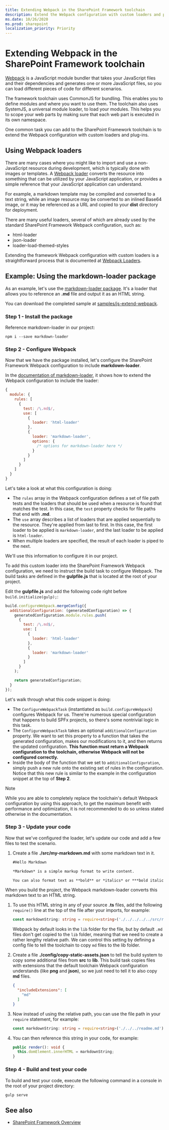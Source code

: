 ```yaml
---
title: Extending Webpack in the SharePoint Framework toolchain
description: Extend the Webpack configuration with custom loaders and plug-ins. Webpack is a JavaScript module bundler.
ms.date: 10/26/2020
ms.prod: sharepoint
localization_priority: Priority
---
```

# Extending Webpack in the SharePoint Framework toolchain

[Webpack](https://Webpack.js.org/) is a JavaScript module bundler that takes your JavaScript files and their dependencies and generates one or more JavaScript files, so you can load different pieces of code for different scenarios.

The framework toolchain uses CommonJS for bundling. This enables you to define modules and where you want to use them. The toolchain also uses SystemJS, a universal module loader, to load your modules. This helps you to scope your web parts by making sure that each web part is executed in its own namespace.

One common task you can add to the SharePoint Framework toolchain is to extend the Webpack configuration with custom loaders and plug-ins.

## Using Webpack loaders

There are many cases where you might like to import and use a non-JavaScript resource during development, which is typically done with images or templates. A [Webpack loader](https://webpack.js.org/loaders/) converts the resource into something that can be utilized by your JavaScript application, or provides a simple reference that your JavaScript application can understand.

For example, a markdown template may be compiled and converted to a text string, while an image resource may be converted to an inlined Base64 image, or it may be referenced as a URL and copied to your **dist** directory for deployment.

There are many useful loaders, several of which are already used by the standard SharePoint Framework Webpack configuration, such as:

- html-loader
- json-loader
- loader-load-themed-styles

Extending the framework Webpack configuration with custom loaders is a straightforward process that is documented at [Webpack Loaders](https://webpack.js.org/loaders/).

## Example: Using the markdown-loader package

As an example, let's use the [markdown-loader package](https://www.npmjs.com/package/markdown-loader).  It's a loader that allows you to reference an **.md** file and output it as an HTML string.

You can download the completed sample at [samples/js-extend-webpack](https://aka.ms/spfx-extend-Webpack-sample).

### Step 1 - Install the package

Reference markdown-loader in our project:

```console
npm i --save markdown-loader
```

### Step 2 - Configure Webpack

Now that we have the package installed, let's configure the SharePoint Framework Webpack configuration to include **markdown-loader**.

In the [documentation of markdown-loader](https://github.com/peerigon/markdown-loader), it shows how to extend the Webpack configuration to include the loader:

```javascript
{
  module: {
    rules: [
      {
        test: /\.md$/,
        use: [
          {
            loader: 'html-loader'
          },
          {
            loader: 'markdown-loader',
            options: {
              /* options for markdown-loader here */
            }
          }
        ]
      }
    ]
  }
}
```

Let's take a look at what this configuration is doing:

- The `rules` array in the Webpack configuration defines a set of file path tests and the loaders that should be used when a resource is found that matches the test. In this case, the `test` property checks for file paths that end with **.md**.
- The `use` array describes a list of loaders that are applied sequentially to the resource. They're applied from last to first. In this case, the first loader to be applied is `markdown-loader`, and the last loader to be applied is `html-loader`.
- When multiple loaders are specified, the result of each loader is piped to the next.

We'll use this information to configure it in our project.

To add this custom loader into the SharePoint Framework Webpack configuration, we need to instruct the build task to configure Webpack. The build tasks are defined in the **gulpfile.js** that is located at the root of your project.

Edit the **gulpfile.js** and add the following code right before `build.initialize(gulp);`:

```javascript
build.configureWebpack.mergeConfig({
  additionalConfiguration: (generatedConfiguration) => {
    generatedConfiguration.module.rules.push(
      {
        test: /\.md$/,
        use: [
          {
            loader: 'html-loader'
          },
          {
            loader: 'markdown-loader'
          }
        ]
      }
    );

    return generatedConfiguration;
  }
});
```

Let's walk through what this code snippet is doing:

- The `ConfigureWebpackTask` (instantiated as `build.configureWebpack`) configures Webpack for us. There're numerous special configuration that happens to build SPFx projects, so there's some nontrivial logic in this task.
- The `ConfigureWebpackTask` takes an optional `additionalConfiguration` property. We want to set this property to a function that takes the generated configuration, makes our modifications to it, and then returns the updated configuration. **This function must return a Webpack configuration to the toolchain, otherwise Webpack will not be configured correctly.**
- Inside the body of the function that we set to `additionalConfiguration`, simply push a new rule onto the existing set of rules in the configuration. Notice that this new rule is similar to the example in the configuration snippet at the top of **Step 2**.

> [!NOTE]
> While you are able to completely replace the toolchain's default Webpack configuration by using this approach, to get the maximum benefit with performance and optimization, it is not recommended to do so unless stated otherwise in the documentation.

### Step 3 - Update your code

Now that we've configured the loader, let's update our code and add a few files to test the scenario.

1. Create a file **./src/my-markdown.md** with some markdown text in it.

    ```md
    #Hello Markdown

    *Markdown* is a simple markup format to write content.

    You can also format text as **bold** or *italics* or ***bold italics***
    ```

  When you build the project, the Webpack markdown-loader converts this markdown text to an HTML string.

1. To use this HTML string in any of your source **.ts** files, add the following `require()` line at the top of the file after your imports, for example:

    ```typescript
    const markdownString: string = require<string>('./../../../../src/readme.md');
    ```

    Webpack by default looks in the `lib` folder for the file, but by default `.md` files don't get copied to the `lib` folder, meaning that we need to create a rather lengthy relative path. We can control this setting by defining a config file to tell the toolchain to copy `md` files to the lib folder.

1. Create a file **./config/copy-static-assets.json** to tell the build system to copy some additional files from **src** to **lib**. This build task copies files with extensions that the default toolchain Webpack configuration understands (like **png** and **json**), so we just need to tell it to also copy **md** files.

    ```json
    {
      "includeExtensions": [
        "md"
      ]
    }
    ```

1. Now instead of using the relative path, you can use the file path in your `require` statement, for example:

    ```typescript
    const markdownString: string = require<string>('./../../readme.md');
    ```

1. You can then reference this string in your code, for example:

    ```typescript
    public render(): void {
      this.domElement.innerHTML = markdownString;
    }
    ```

### Step 4 - Build and test your code

To build and test your code, execute the following command in a console in the root of your project directory:

```console
gulp serve
```

## See also

- [SharePoint Framework Overview](../sharepoint-framework-overview.md)

